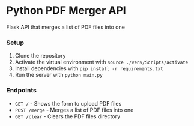 # Python PDF Merger API

Flask API that merges a list of PDF files into one

### Setup

1. Clone the repository
2. Activate the virtual environment with `source ./venv/Scripts/activate`
3. Install dependencies with `pip install -r requirements.txt`
4. Run the server with `python main.py`

### Endpoints

- `GET /` - Shows the form to upload PDF files
- `POST /merge` - Merges a list of PDF files into one
- `GET /clear` - Clears the PDF files directory
